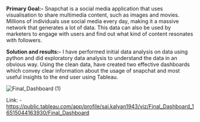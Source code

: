 **Primary Goal:-** Snapchat is a social media application that uses visualisation to share multimedia content, such as images and movies. Millions of individuals use social media every day, making it a massive network that generates a lot of data. This data can also be used by marketers to engage with users and find out what kind of content resonates with followers.

**Solution and results:-** I have performed initial data analysis on data using python and did exploratory data analysis to understand the data in an obvious way. Using the clean data, have created two effective dashboards which convey clear information about the usage of snapchat and most useful insights to the end user using Tableau.

![Final_Dashboard (1)](https://user-images.githubusercontent.com/93079874/184515445-3260e405-0163-40b8-aa07-29bdc8c98e88.png)

Link: - https://public.tableau.com/app/profile/sai.kalyan1943/viz/Final_Dashboard_16515044163930/Final_Dashboard
